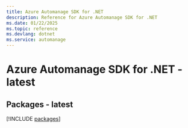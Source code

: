 ```yaml
---
title: Azure Automanage SDK for .NET
description: Reference for Azure Automanage SDK for .NET
ms.date: 01/22/2025
ms.topic: reference
ms.devlang: dotnet
ms.service: automanage
---
```

# Azure Automanage SDK for .NET - latest
## Packages - latest
[!INCLUDE [packages](automanage-index.md)]